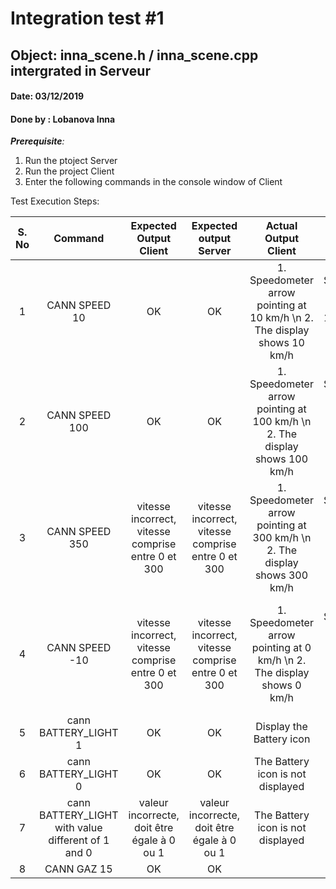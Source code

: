 # Integration test #1
## Object: inna_scene.h / inna_scene.cpp intergrated in **Serveur**
#### Date: 03/12/2019 
#### Done by : Lobanova Inna
_**Prerequisite**:_
1. Run the ptoject Server 
2. Run the project Client
3. Enter the following commands in the console window of Client

Test Execution Steps:

| S. No | Command | Expected Output Client | Expected output Server | Actual Output Client | Actual output Server | Test Result | Test Comments |
 | :--: | :--:  | :--: | :--:  | :--:  | :--:  | :--:  | :--:  |
 | 1|CANN SPEED 10 | OK | OK | 1. Speedometer arrow pointing at 10 km/h \n 2. The display shows 10 km/h | 1. Speedometer arrow pointing at 10 km/h \n 2. The display shows 10 km/h | Passed| |
 | 2|CANN SPEED 100 | OK | OK | 1. Speedometer arrow pointing at 100 km/h \n 2. The display shows 100 km/h | 1. Speedometer arrow pointing at 100 km/h \n 2. The display shows 100 km/h | Passed | |
 | 3| CANN SPEED 350 | vitesse incorrect, vitesse comprise entre 0 et 300 | vitesse incorrect, vitesse comprise entre 0 et 300 | 1. Speedometer arrow pointing at 300 km/h \n 2. The display shows 300 km/h | 1. Speedometer arrow pointing at the last valid value 2. The display shows last valid value | Not Passed |  needs to be implementer in Server |
 |4| CANN SPEED -10 | vitesse incorrect, vitesse comprise entre 0 et 300 | vitesse incorrect, vitesse comprise entre 0 et 300 | 1. Speedometer arrow pointing at 0 km/h \n 2. The display shows  0 km/h | 1. Speedometer arrow pointing at the last valid value 2. The display shows last valid value | Not Passed |  needs to be implementer in Server |
 | 5| cann BATTERY_LIGHT 1 | OK | OK | Display the Battery icon | the Battery icon is displayed | Passed |
 | 6| cann BATTERY_LIGHT 0 | OK | OK | The Battery icon is not displayed | the Battery icon is not displayed | Passed |
 | 7| cann BATTERY_LIGHT with value different of 1 and 0 | valeur incorrecte, doit être égale à 0 ou 1 | valeur incorrecte, doit être égale à 0 ou 1| The Battery icon is not displayed | the Battery icon is not displayed | Passed |
 |8 | CANN GAZ 15 | OK | OK | 
 